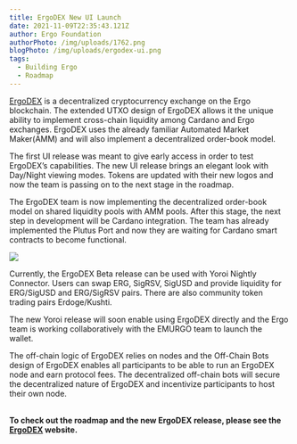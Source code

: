 ```yaml
---
title: ErgoDEX New UI Launch
date: 2021-11-09T22:35:43.121Z
author: Ergo Foundation
authorPhoto: /img/uploads/1762.png
blogPhoto: /img/uploads/ergodex-ui.png
tags:
  - Building Ergo
  - Roadmap
---
```

<!--StartFragment-->

[ErgoDEX](https://app.ergodex.io/swap) is a decentralized cryptocurrency exchange on the Ergo blockchain. The extended UTXO design of ErgoDEX allows it the unique ability to implement cross-chain liquidity among Cardano and Ergo exchanges. ErgoDEX uses the already familiar Automated Market Maker(AMM) and will also implement a decentralized order-book model.



The first UI release was meant to give early access in order to test ErgoDEX’s capabilities. The new UI release brings an elegant look with Day/Night viewing modes. Tokens are updated with their new logos and now the team is passing on to the next stage in the roadmap.

The ErgoDEX team is now implementing the decentralized order-book model on shared liquidity pools with AMM pools. After this stage, the next step in development will be Cardano integration. The team has already implemented the Plutus Port and now they are waiting for Cardano smart contracts to become functional.



![](https://lh6.googleusercontent.com/fFMG1PfRL27PO2Al6JF70qxKmoQt6z5dWlumKcx-rV4G522jda9y16PPKEmHShgxu52lpquVHLscnYlQ3yn7xc6ctkEd_CS3fxDpAfIVC2H8IfD-pCWiVea-PcbDbioj0kpT38qB)



Currently, the ErgoDEX Beta release can be used with Yoroi Nightly Connector. Users can swap ERG, SigRSV, SigUSD and provide liquidity for ERG/SigUSD and ERG/SigRSV pairs. There are also community token trading pairs Erdoge/Kushti. 



The new Yoroi release will soon enable using ErgoDEX directly and the Ergo team is working collaboratively with the EMURGO team to launch the wallet. 



The off-chain logic of ErgoDEX relies on nodes and the Off-Chain Bots design of ErgoDEX enables all participants to be able to run an ErgoDEX node and earn protocol fees. The decentralized off-chain bots will secure the decentralized nature of ErgoDEX and incentivize participants to host their own node.

**\
To check out the roadmap and the new ErgoDEX release, please see the  [ErgoDEX](https://ergodex.io/) website.**

<!--EndFragment-->